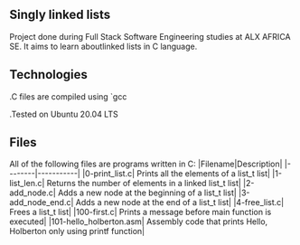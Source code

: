 Singly linked lists
-------------------
Project done during Full Stack Software Engineering studies at ALX AFRICA SE. It aims to learn aboutlinked lists in C language.

Technologies                                                                                            
------------
.C files are compiled using `gcc          

.Tested on Ubuntu 20.04 LTS 
                                                                      
Files
-----            
All of the following files are programs written in C:
|Filename|Description|
|--------|-----------|
|0-print_list.c|  Prints all the elements of a list_t list|
|1-list_len.c|  Returns the number of elements in a linked list_t list|
|2-add_node.c|  Adds a new node at the beginning of a list_t list|
|3-add_node_end.c|   Adds a new node at the end of a list_t list|
|4-free_list.c|  Frees a list_t list|
|100-first.c|	 Prints a message before main function is executed|
|101-hello_holberton.asm|   Assembly code that prints Hello, Holberton only using printf function|
